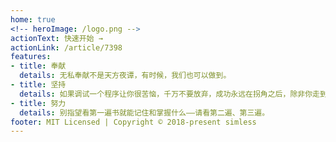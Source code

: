 ```yaml
---
home: true
<!-- heroImage: /logo.png -->
actionText: 快速开始 →
actionLink: /article/7398
features:
- title: 奉献
  details: 无私奉献不是天方夜谭，有时候，我们也可以做到。
- title: 坚持
  details: 如果调试一个程序让你很苦恼，千万不要放弃，成功永远在拐角之后，除非你走到拐角，否则你永远不知道你离他多远，所以，请记住，坚持不懈，直到成功。
- title: 努力
  details: 别指望看第一遍书就能记住和掌握什么——请看第二遍、第三遍。
footer: MIT Licensed | Copyright © 2018-present simless
---
```

